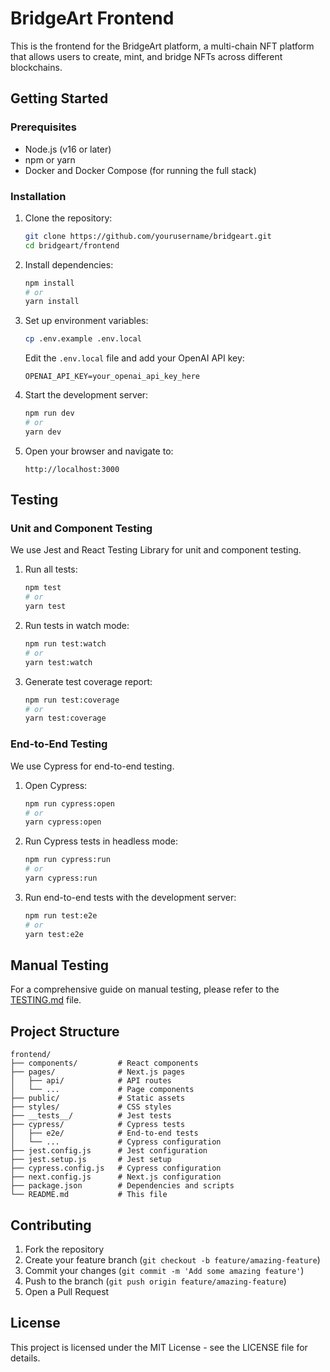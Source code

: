 # BridgeArt Frontend

This is the frontend for the BridgeArt platform, a multi-chain NFT platform that allows users to create, mint, and bridge NFTs across different blockchains.

## Getting Started

### Prerequisites

- Node.js (v16 or later)
- npm or yarn
- Docker and Docker Compose (for running the full stack)

### Installation

1. Clone the repository:

   ```bash
   git clone https://github.com/yourusername/bridgeart.git
   cd bridgeart/frontend
   ```

2. Install dependencies:

   ```bash
   npm install
   # or
   yarn install
   ```

3. Set up environment variables:

   ```bash
   cp .env.example .env.local
   ```

   Edit the `.env.local` file and add your OpenAI API key:

   ```
   OPENAI_API_KEY=your_openai_api_key_here
   ```

4. Start the development server:

   ```bash
   npm run dev
   # or
   yarn dev
   ```

5. Open your browser and navigate to:
   ```
   http://localhost:3000
   ```

## Testing

### Unit and Component Testing

We use Jest and React Testing Library for unit and component testing.

1. Run all tests:

   ```bash
   npm test
   # or
   yarn test
   ```

2. Run tests in watch mode:

   ```bash
   npm run test:watch
   # or
   yarn test:watch
   ```

3. Generate test coverage report:
   ```bash
   npm run test:coverage
   # or
   yarn test:coverage
   ```

### End-to-End Testing

We use Cypress for end-to-end testing.

1. Open Cypress:

   ```bash
   npm run cypress:open
   # or
   yarn cypress:open
   ```

2. Run Cypress tests in headless mode:

   ```bash
   npm run cypress:run
   # or
   yarn cypress:run
   ```

3. Run end-to-end tests with the development server:
   ```bash
   npm run test:e2e
   # or
   yarn test:e2e
   ```

## Manual Testing

For a comprehensive guide on manual testing, please refer to the [TESTING.md](./TESTING.md) file.

## Project Structure

```
frontend/
├── components/         # React components
├── pages/              # Next.js pages
│   ├── api/            # API routes
│   └── ...             # Page components
├── public/             # Static assets
├── styles/             # CSS styles
├── __tests__/          # Jest tests
├── cypress/            # Cypress tests
│   ├── e2e/            # End-to-end tests
│   └── ...             # Cypress configuration
├── jest.config.js      # Jest configuration
├── jest.setup.js       # Jest setup
├── cypress.config.js   # Cypress configuration
├── next.config.js      # Next.js configuration
├── package.json        # Dependencies and scripts
└── README.md           # This file
```

## Contributing

1. Fork the repository
2. Create your feature branch (`git checkout -b feature/amazing-feature`)
3. Commit your changes (`git commit -m 'Add some amazing feature'`)
4. Push to the branch (`git push origin feature/amazing-feature`)
5. Open a Pull Request

## License

This project is licensed under the MIT License - see the LICENSE file for details.
